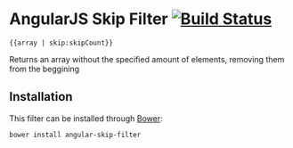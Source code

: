 # AngularJS Skip Filter [![Build Status](https://travis-ci.org/angular-platanus/skip-filter.png?branch=master)](https://travis-ci.org/angular-platanus/skip-filter)

    {{array | skip:skipCount}}

Returns an array without the specified amount of elements, removing them from the beggining

## Installation
This filter can be installed through [Bower](http://twitter.github.io/bower):

    bower install angular-skip-filter

